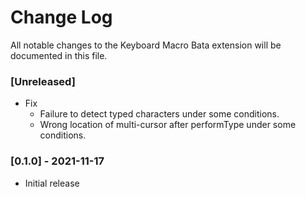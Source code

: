 # Change Log

All notable changes to the Keyboard Macro Bata extension will be documented in this file.

### [Unreleased]
- Fix
  - Failure to detect typed characters under some conditions.
  - Wrong location of multi-cursor after performType under some conditions.

### [0.1.0] - 2021-11-17
- Initial release
